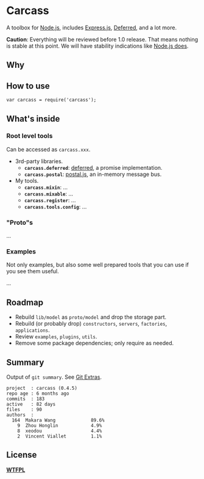 # Carcass

A toolbox for [Node.js](http://nodejs.org/), includes [Express.js](http://expressjs.com/), [Deferred](https://github.com/medikoo/deferred), and a lot more.

**Caution**: Everything will be reviewed before 1.0 release. That means nothing is stable at this point. We will have stability indications like [Node.js does](http://nodejs.org/api/documentation.html#documentation_stability_index).

## Why

## How to use

`var carcass = require('carcass');`

## What's inside

### Root level tools

Can be accessed as `carcass.xxx`.

* 3rd-party libraries.
    * **`carcass.deferred`**: [deferred](https://github.com/medikoo/deferred), a promise implementation.
    * **`carcass.postal`**: [postal.js](https://github.com/postaljs/postal.js), an in-memory message bus.
* My tools.
    * **`carcass.mixin`**: ...
    * **`carcass.mixable`**: ...
    * **`carcass.register`**: ...
    * **`carcass.tools.config`**: ...

### "Proto"s

...

### Examples

Not only examples, but also some well prepared tools that you can use if you see them useful.

...

## Roadmap

* Rebuild `lib/model` as `proto/model` and drop the storage part.
* Rebuild (or probably drop) `constructors`, `servers`, `factories`, `applications`.
* Review `examples`, `plugins`, `utils`.
* Remove some package dependencies; only require as needed.

## Summary

Output of `git summary`. See [Git Extras](https://github.com/visionmedia/git-extras).

```
project  : carcass (0.4.5)
repo age : 6 months ago
commits  : 183
active   : 82 days
files    : 90
authors  :
  164  Makara Wang             89.6%
    9  Zhou Honglin            4.9%
    8  xeodou                  4.4%
    2  Vincent Viallet         1.1%
```

## License

**[WTFPL](http://en.wikipedia.org/wiki/WTFPL)**
